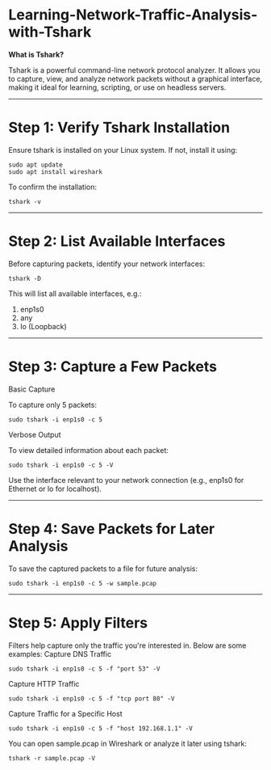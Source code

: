 # Learning-Network-Traffic-Analysis-with-Tshark


**What is Tshark?**

Tshark is a powerful command-line network protocol analyzer. It allows you to capture, view, and analyze network packets without a graphical interface, making it ideal for learning, scripting, or use on headless servers.

---

# Step 1: Verify Tshark Installation

Ensure tshark is installed on your Linux system. If not, install it using:
```
sudo apt update
sudo apt install wireshark
```
To confirm the installation:
```
tshark -v
```

---


# Step 2: List Available Interfaces

Before capturing packets, identify your network interfaces:
```
tshark -D
```

This will list all available interfaces, e.g.:

1. enp1s0
2. any
3. lo (Loopback)

---


# Step 3: Capture a Few Packets
Basic Capture

To capture only 5 packets:
```
sudo tshark -i enp1s0 -c 5
```
Verbose Output

To view detailed information about each packet:
```
sudo tshark -i enp1s0 -c 5 -V
```

Use the interface relevant to your network connection (e.g., enp1s0 for Ethernet or lo for localhost).


---


# Step 4: Save Packets for Later Analysis

To save the captured packets to a file for future analysis:
```
sudo tshark -i enp1s0 -c 5 -w sample.pcap
```

---

# Step 5: Apply Filters

Filters help capture only the traffic you're interested in. Below are some examples:
Capture DNS Traffic
```
sudo tshark -i enp1s0 -c 5 -f "port 53" -V
```
Capture HTTP Traffic
```
sudo tshark -i enp1s0 -c 5 -f "tcp port 80" -V
```
Capture Traffic for a Specific Host
```
sudo tshark -i enp1s0 -c 5 -f "host 192.168.1.1" -V
```
You can open sample.pcap in Wireshark or analyze it later using tshark:
```
tshark -r sample.pcap -V
```
